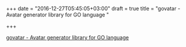 +++
date = "2016-12-27T05:45:05+03:00"
draft = true
title = "govatar - Avatar generator library for GO language "

+++

<p><a href="https://t.co/Of4Splvga5">govatar - Avatar generator library for GO language </a></p>
